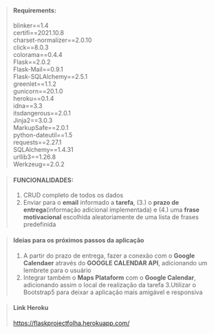 >#### **Requirements:**  
>blinker==1.4  
>certifi==2021.10.8  
charset-normalizer==2.0.10    
click==8.0.3  
colorama==0.4.4  
Flask==2.0.2  
Flask-Mail==0.9.1  
Flask-SQLAlchemy==2.5.1  
greenlet==1.1.2  
gunicorn==20.1.0  
heroku==0.1.4  
idna==3.3  
itsdangerous==2.0.1  
Jinja2==3.0.3  
MarkupSafe==2.0.1  
python-dateutil==1.5  
requests==2.27.1  
SQLAlchemy==1.4.31  
urllib3==1.26.8  
>Werkzeug==2.0.2  


> #### FUNCIONALIDADES:
>
>1. CRUD completo de todos os dados
>2. Enviar para o **email** informado a **tarefa**, (3.) o **prazo de entrega**(informação adicional implementada) e (4.)  uma **frase motivacional** escolhida aleatoriamente de uma lista de frases predefinida
>

> #### Ideias para os próximos passos da aplicação
> 1. A partir do prazo de entrega, fazer a conexão com o **Google Calendaer** através do **GOOGLE CALENDAR API**, adicionando um lembrete para o usuário
> 2.   Integrar também o **Maps Plataform** com o **Google Calendar**, adicionando assim o local de realização da tarefa 
> 3.Utilizar o Bootstrap5 para deixar a aplicação mais amigável e responsiva

> #### Link Heroku
> https://flaskprojectfolha.herokuapp.com/ 